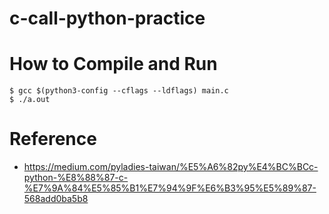 # c-call-python-practice

# How to Compile and Run
```
$ gcc $(python3-config --cflags --ldflags) main.c
$ ./a.out
```

# Reference
- https://medium.com/pyladies-taiwan/%E5%A6%82py%E4%BC%BCc-python-%E8%88%87-c-%E7%9A%84%E5%85%B1%E7%94%9F%E6%B3%95%E5%89%87-568add0ba5b8
